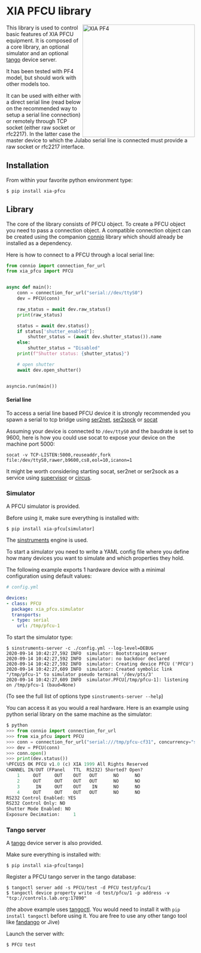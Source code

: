 # XIA PFCU library

<img align="right" alt="XIA PF4" height="300" src="docs/pf4.png" />

This library is used to control basic features of XIA PFCU equipment.
It is composed of a core library, an optional simulator and an optional
[tango](https://tango-controls.org/) device server.

It has been tested with PF4 model, but should work with
other models too.

It can be used with either with a direct serial line (read below
on the recommended way to setup a serial line connection) or remotely
through TCP socket (either raw socket or rfc2217). In the latter case
the master device to which the Julabo serial line is connected must
provide a raw socket or rfc2217 interface.

## Installation

From within your favorite python environment type:

`$ pip install xia-pfcu`

## Library

The core of the library consists of PFCU object.
To create a PFCU object you need to pass a connection object.
A compatible connection object can be created using the companion
[connio](https://github.com/tiagocoutinho/connio) library which
should already be installed as a dependency.

Here is how to connect to a PFCU through a local serial line:

```python
from connio import connection_for_url
from xia_pfcu import PFCU


async def main():
    conn = connection_for_url("serial://dev/ttyS0")
    dev = PFCU(conn)

    raw_status = await dev.raw_status()
    print(raw_status)

    status = await dev.status()
    if status['shutter_enabled']:
        shutter_status = (await dev.shutter_status()).name
    else:
        shutter_status = "Disabled"
    print(f"Shutter status: {shutter_status}")

    # open shutter
    await dev.open_shutter()


asyncio.run(main())
```

#### Serial line

To access a serial line based PFCU device it is strongly recommended you spawn
a serial to tcp bridge using [ser2net](https://linux.die.net/man/8/ser2net),
[ser2sock](https://github.com/tiagocoutinho/ser2sock) or
[socat](https://linux.die.net/man/1/socat)

Assuming your device is connected to `/dev/ttyS0` and the baudrate is set to 9600,
here is how you could use socat to expose your device on the machine port 5000:

`socat -v TCP-LISTEN:5000,reuseaddr,fork file:/dev/ttyS0,rawer,b9600,cs8,eol=10,icanon=1`

It might be worth considering starting socat, ser2net or ser2sock as a service using
[supervisor](http://supervisord.org/) or [circus](https://circus.rtfd.io/).

### Simulator

A PFCU simulator is provided.

Before using it, make sure everything is installed with:

`$ pip install xia-pfcu[simulator]`

The [sinstruments](https://pypi.org/project/sinstruments/) engine is used.

To start a simulator you need to write a YAML config file where you define
how many devices you want to simulate and which properties they hold.

The following example exports 1 hardware device with a minimal configuration
using default values:

```yaml
# config.yml

devices:
- class: PFCU
  package: xia_pfcu.simulator
  transports:
  - type: serial
    url: /tmp/pfcu-1
```

To start the simulator type:

```terminal
$ sinstruments-server -c ./config.yml --log-level=DEBUG
2020-09-14 10:42:27,592 INFO  simulator: Bootstraping server
2020-09-14 10:42:27,592 INFO  simulator: no backdoor declared
2020-09-14 10:42:27,592 INFO  simulator: Creating device PFCU ('PFCU')
2020-09-14 10:42:27,609 INFO  simulator: Created symbolic link "/tmp/pfcu-1" to simulator pseudo terminal '/dev/pts/3'
2020-09-14 10:42:27,609 INFO  simulator.PFCU[/tmp/pfcu-1]: listening on /tmp/pfcu-1 (baud=None)
```

(To see the full list of options type `sinstruments-server --help`)

You can access it as you would a real hardware. Here is an example using python
serial library on the same machine as the simulator:

```python
$ python
>>> from connio import connection_for_url
>>> from xia_pfcu import PFCU
>>> conn = connection_for_url("serial:///tmp/pfcu-cf31", concurrency="syncio")
>>> dev = PFCU(conn)
>>> conn.open()
>>> print(dev.status())
%PFCU15 OK PFCU v1.0 (c) XIA 1999 All Rights Reserved
CHANNEL IN/OUT (FPanel   TTL  RS232) Shorted? Open?
    1     OUT     OUT    OUT   OUT      NO      NO
    2     OUT     OUT    OUT   OUT      NO      NO
    3      IN     OUT    OUT    IN      NO      NO
    4     OUT     OUT    OUT   OUT      NO      NO
RS232 Control Enabled: YES
RS232 Control Only: NO
Shutter Mode Enabled: NO
Exposure Decimation:     1
```

### Tango server

A [tango](https://tango-controls.org/) device server is also provided.

Make sure everything is installed with:

`$ pip install xia-pfcu[tango]`

Register a PFCU tango server in the tango database:
```
$ tangoctl server add -s PFCU/test -d PFCU test/pfcu/1
$ tangoctl device property write -d test/pfcu/1 -p address -v "tcp://controls.lab.org:17890"
```

(the above example uses [tangoctl](https://pypi.org/project/tangoctl/). You would need
to install it with `pip install tangoctl` before using it. You are free to use any other
tango tool like [fandango](https://pypi.org/project/fandango/) or Jive)

Launch the server with:

```terminal
$ PFCU test
```
